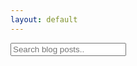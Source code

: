 ```yaml
---
layout: default
---
```

<!-- HTML elements for search -->
<input type="text" id="search-input" placeholder="Search blog posts..">
<ul id="results-container"></ul>

<!-- or without installing anything 
<script src="https://unpkg.com/simple-jekyll-search@latest/dest/simple-jekyll-search.min.js"></script>
-->


<script src="{{ site.baseurl }}/assets/js/simple-jekyll-search.js"></script>


<script>
  window.simpleJekyllSearch = new SimpleJekyllSearch({
	searchInput: document.getElementById('search-input'),
	resultsContainer: document.getElementById('results-container'),
	json: '{{ site.baseurl }}/search.json',
	searchResultTemplate: '<li><a href="{url}?query={query}" title="{desc}">{title}</a></li>',
	noResultsText: 'No results found',
	limit: 10,
	fuzzy: false,
	exclude: ['Welcome']
  })
</script>